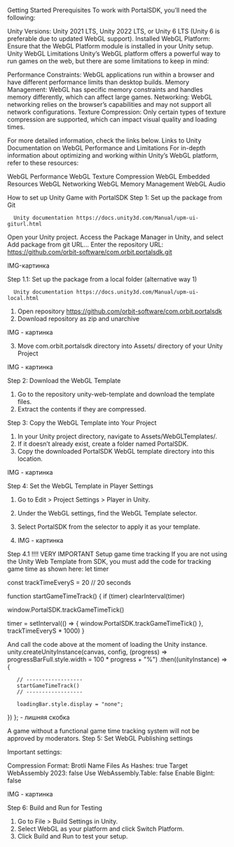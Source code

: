Getting Started
Prerequisites
To work with PortalSDK, you’ll need the following:

Unity Versions: Unity 2021 LTS, Unity 2022 LTS, or Unity 6 LTS (Unity 6 is preferable due to updated WebGL support).
Installed WebGL Platform: Ensure that the WebGL Platform module is installed in your Unity setup.
Unity WebGL Limitations
Unity’s WebGL platform offers a powerful way to run games on the web, but there are some limitations to keep in mind:

Performance Constraints: WebGL applications run within a browser and have different performance limits than desktop builds.
Memory Management: WebGL has specific memory constraints and handles memory differently, which can affect large games.
Networking: WebGL networking relies on the browser’s capabilities and may not support all network configurations.
Texture Compression: Only certain types of texture compression are supported, which can impact visual quality and loading times.

For more detailed information, check the links below.
Links to Unity Documentation on WebGL Performance and Limitations
For in-depth information about optimizing and working within Unity’s WebGL platform, refer to these resources:

WebGL Performance
WebGL Texture Compression
WebGL Embedded Resources
WebGL Networking
WebGL Memory Management
WebGL Audio


How to set up Unity Game with PortalSDK
Step 1: Set up the package from Git

      Unity documentation https://docs.unity3d.com/Manual/upm-ui-giturl.html


Open your Unity project.
Access the Package Manager in Unity, and select Add package from git URL...
Enter the repository URL: https://github.com/orbit-software/com.orbit.portalsdk.git

IMG-картинка

Step 1.1: Set up the package from a local folder (alternative way 1)

      Unity documentation https://docs.unity3d.com/Manual/upm-ui-local.html


1. Open repository https://github.com/orbit-software/com.orbit.portalsdk
2. Download repository as zip and unarchive

IMG - картинка

3. Move com.orbit.portalsdk directory into Assets/ directory of your Unity Project

IMG - картинка

Step 2: Download the WebGL Template
1. Go to the repository unity-web-template and download the template files.
2. Extract the contents if they are compressed.

Step 3: Copy the WebGL Template into Your Project
1. In your Unity project directory, navigate to Assets/WebGLTemplates/.
2. If it doesn’t already exist, create a folder named PortalSDK.
3. Copy the downloaded PortalSDK WebGL template directory into this location.

IMG - картинка

Step 4: Set the WebGL Template in Player Settings
1. Go to Edit > Project Settings > Player in Unity.
2. Under the WebGL settings, find the WebGL Template selector.
3. Select PortalSDK from the selector to apply it as your template.

4. IMG - картинка

Step 4.1 !!!! VERY IMPORTANT Setup game time tracking
If you are not using the Unity Web Template from SDK, you must add the code for tracking game time as shown here:
let timer

const trackTimeEveryS = 20 // 20 seconds

function startGameTimeTrack() {
   if (timer) clearInterval(timer)

   window.PortalSDK.trackGameTimeTick()

   timer = setInterval(() => {
       window.PortalSDK.trackGameTimeTick()
   }, trackTimeEveryS * 1000)
}


And call the code above at the moment of loading the Unity instance.
unity.createUnityInstance(canvas, config,
   (progress) => progressBarFull.style.width = 100 * progress + "%")
   .then((unityInstance) => {
      
       // ------------------
       startGameTimeTrack()
       // ------------------
      
       loadingBar.style.display = "none";
      
   })
};  - лишняя скобка


A game without a functional game time tracking system will not be approved by moderators.
Step 5: Set WebGL Publishing settings

Important settings:


Compression Format: Brotli
Name Files As Hashes: true
Target WebAssembly 2023: false
Use WebAssembly.Table: false
Enable BigInt: false

IMG - картинка

Step 6: Build and Run for Testing
1. Go to File > Build Settings in Unity.
2. Select WebGL as your platform and click Switch Platform.
3. Click Build and Run to test your setup.
